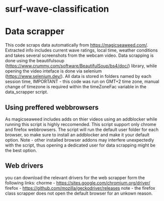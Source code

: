 # surf-wave-classification

# Data scrapper
This code scraps data automatically from https://magicseaweed.com/. Extracted info includes current wave ratings, local time, weather conditions and takes several screenshots from the webcam video. Data scrapping is done using the beautifulsoup (https://www.crummy.com/software/BeautifulSoup/bs4/doc/) library, while opening the video inteface is done via selenium (https://www.selenium.dev/).
All data is stored in folders named by each session time, IMPORTANT - this code was run on GMT+2 time zone, manual change of timezone is required within the timeZoneFac variable in the data_scrapper script.
## Using preffered webbrowsers
As magicseaweed includes adds on thier videos using an addblocker while running this script is highly reccomended. This script support only chrome and firefox webbrowsers. The script will run the default user folder for each browser, so make sure to install an addblocker and make it your default option.
Note - other installed browser addons may interfere unexpectedly with the script, thus opening a dedicated user for data scrapping might be the best option.
## Web drivers
you can download the relevant drivers for the web scrapper form the following links:
chorme - https://sites.google.com/chromium.org/driver/
firefox - https://github.com/mozilla/geckodriver/releases
note - the firefox class scrapper does not open the default browser for an unkown reason. 

